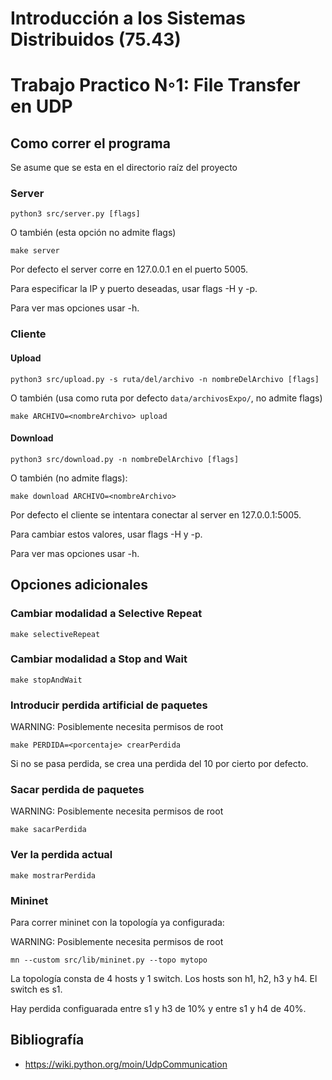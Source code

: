 # Introducción a los Sistemas Distribuidos (75.43) 


# Trabajo Practico N◦1: File Transfer en UDP

## Como correr el programa

Se asume que se esta en el directorio raíz del proyecto

### Server
```
python3 src/server.py [flags]
```
O también (esta opción no admite flags)
```terminal
make server
```

Por defecto el server corre en 127.0.0.1 en el puerto 5005.

Para especificar la IP y puerto deseadas, usar flags -H y -p.

Para ver mas opciones usar -h.

### Cliente
#### Upload
```
python3 src/upload.py -s ruta/del/archivo -n nombreDelArchivo [flags]
```
O también (usa como ruta por defecto `data/archivosExpo/`, no admite flags)
```terminal
make ARCHIVO=<nombreArchivo> upload 
```

#### Download
```
python3 src/download.py -n nombreDelArchivo [flags]
```
O también (no admite flags):
```terminal
make download ARCHIVO=<nombreArchivo>
```

Por defecto el cliente se intentara conectar al server en
127.0.0.1:5005.

Para cambiar estos valores, usar flags -H y -p.

Para ver mas opciones usar -h.

## Opciones adicionales
### Cambiar modalidad a Selective Repeat
```terminal
make selectiveRepeat
```

### Cambiar modalidad a Stop and Wait
```terminal
make stopAndWait
```

### Introducir perdida artificial de paquetes
WARNING: Posiblemente necesita permisos de root
```terminal
make PERDIDA=<porcentaje> crearPerdida
```
Si no se pasa perdida, se crea una perdida del 10 por cierto por defecto.

### Sacar perdida de paquetes
WARNING: Posiblemente necesita permisos de root
```terminal
make sacarPerdida
```

### Ver la perdida actual
```make
make mostrarPerdida
```

### Mininet
Para correr mininet con la topología ya configurada:

WARNING: Posiblemente necesita permisos de root
```
mn --custom src/lib/mininet.py --topo mytopo
```

La topología consta de 4 hosts y 1 switch. Los hosts son h1, h2, h3 y h4. El switch es s1.

Hay perdida configuarada entre s1 y h3 de 10% y entre s1 y h4 de 40%.

## Bibliografía
- https://wiki.python.org/moin/UdpCommunication


 
